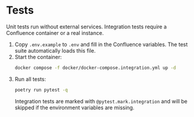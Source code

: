 # Tests

Unit tests run without external services. Integration tests require a Confluence container or a real instance.

1. Copy `.env.example` to `.env` and fill in the Confluence variables. The test
   suite automatically loads this file.
2. Start the container:
   ```bash
   docker compose -f docker/docker-compose.integration.yml up -d
   ```
3. Run all tests:
   ```bash
   poetry run pytest -q
   ```
   Integration tests are marked with `@pytest.mark.integration` and will be skipped if the environment variables are missing.
